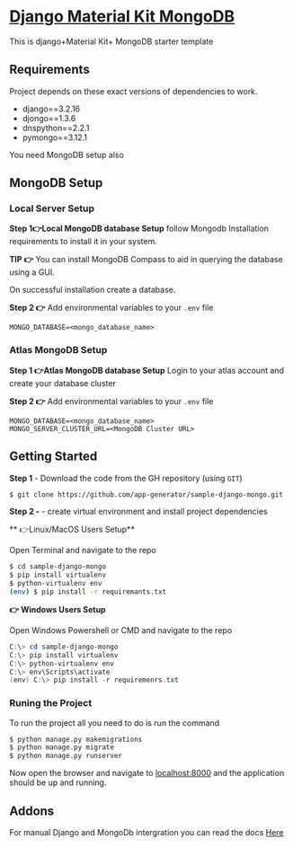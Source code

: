 # [Django Material Kit MongoDB]()
This is django+Material Kit+ MongoDB starter template

## Requirements
Project depends on these exact versions of dependencies to work.
- django==3.2.16
- djongo==1.3.6
- dnspython==2.2.1
- pymongo==3.12.1
  
You need MongoDB setup also



## MongoDB Setup <br>
### **Local Server Setup**<br>
**Step 1👉Local MongoDB database Setup**
follow Mongodb Installation requirements to install it in your system. 

**TIP 👉**  You can install MongoDB Compass to aid in querying the database using a GUI.

On successful installation create a database.


**Step 2 👉** Add environmental variables to your `.env` file

```
MONGO_DATABASE=<mongo_database_name>
```
### **Atlas MongoDB Setup**


**Step 1 👉Atlas MongoDB database Setup**
Login to your atlas account and create your database cluster

**Step 2 👉** Add environmental variables to your `.env` file

```
MONGO_DATABASE=<mongo_database_name>
MONGO_SERVER_CLUSTER_URL=<MongoDB Cluster URL>
```

## Getting Started
 **Step 1** - Download the code from the GH repository (using `GIT`) 

```bash
$ git clone https://github.com/app-generator/sample-django-mongo.git
```


 **Step 2 -** - create virtual environment and install project dependencies

** 👉Linux/MacOS Users Setup**

Open Terminal and navigate to the repo
```bash
$ cd sample-django-mongo
$ pip install virtualenv
$ python-virtualenv env
(env) $ pip install -r requiremants.txt

```

**👉 Windows Users Setup**

Open Windows Powershell or CMD and navigate to the repo
```powershell
C:\> cd sample-django-mongo
C:\> pip install virtualenv
C:\> python-virtualenv env
C:\> env\Scripts\activate
(env) C:\> pip install -r requiremenrs.txt

```

### Runing the Project
To run the project all you need to do is run the command

 ```bash
 $ python manage.py makemigrations
 $ python manage.py migrate
 $ python manage.py runserver
 ````

Now open the browser and navigate to [localhost:8000](http://localhost:8000) and the application should be up and running.


## Addons
For manual Django and MongoDb intergration you can read the docs [Here](https://www.mongodb.com/compatibility/mongodb-and-django)


